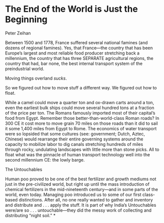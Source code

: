 # The End of the World is Just the Beginning

Peter Zeihan

Between 1500 and 1778, France suffered several national famines (and
dozens of regional famines). Yes, that France—the country that has
been Europe’s largest and most reliable food producer stretching back
a millennium, the country that has three SEPARATE agricultural
regions, the country that had, bar none, the best internal transport
system of the preindustrial world.

Moving things overland *sucks*.

So we figured out how to move stuff a different way. We figured out how
to float.

While a camel could move a quarter ton and ox-drawn carts around a
ton, even the earliest bulk ships could move several hundred tons at a
fraction of the price per ton. The Romans famously imported most of
their capital’s food from Egypt. Remember those
better-than-world-class Roman roads? In 300 CE it cost more to move
grain 70 miles on those roads than it did to sail it some 1,400 miles
from Egypt to Rome. The economics of water transport were so lopsided
that some cultures (see: government; Dutch, Aztec, Chinese) would
rearrange their entire governing systems around the capacity to
mobilize labor to dig canals stretching hundreds of miles through
rocky, undulating landscapes with little more than stone picks. All to
float what was the pinnacle of human transport technology well into
the second millennium CE: the lowly barge.

<a name='untouchables'/>

The Untouchables

Human poo proved to be one of the best fertilizer and growth mediums
not just in the pre-civilized world, but right up until the mass
introduction of chemical fertilizers in the mid-nineteenth century—and
in some parts of the world, even today. Managing poo introduced us to
some of our first class- based distinctions. After all, no one really
wanted to gather and inventory and distribute and . . . apply the
stuff. It is part of why India’s Untouchables were/are so
. . . untouchable—they did the messy work of collecting and
distributing “night soil.” *